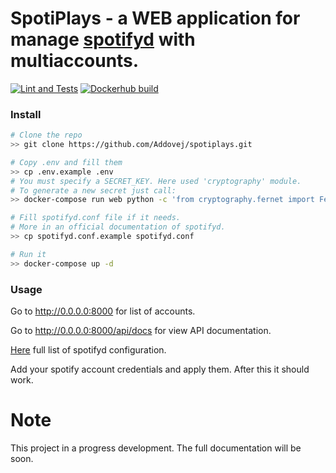 # SpotiPlays - a WEB application for manage [spotifyd](https://github.com/Spotifyd/spotifyd) with multiaccounts.

[![Lint and Tests](https://github.com/Addovej/spotiplays/actions/workflows/lint_and_tests.yml/badge.svg)](https://github.com/Addovej/spotiplays/actions/workflows/lint_and_tests.yml)
[![Dockerhub build](https://github.com/Addovej/spotiplays/actions/workflows/dockerhub.yml/badge.svg)](https://github.com/Addovej/spotiplays/actions/workflows/dockerhub.yml)


### Install
```bash
# Clone the repo
>> git clone https://github.com/Addovej/spotiplays.git

# Copy .env and fill them
>> cp .env.example .env
# You must specify a SECRET_KEY. Here used 'cryptography' module.
# To generate a new secret just call:
>> docker-compose run web python -c 'from cryptography.fernet import Fernet;print(Fernet.generate_key())'

# Fill spotifyd.conf file if it needs.
# More in an official documentation of spotifyd.
>> cp spotifyd.conf.example spotifyd.conf

# Run it
>> docker-compose up -d
```

### Usage
Go to http://0.0.0.0:8000 for list of accounts.

Go to http://0.0.0.0:8000/api/docs for view API documentation.

[Here](https://github.com/Spotifyd/spotifyd#configuration-file) full list of spotifyd configuration.

Add your spotify account credentials and apply them. After this it should work. 


# Note
This project in a progress development.
The full documentation will be soon.
